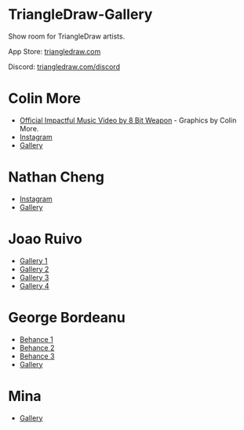 # TriangleDraw-Gallery

Show room for TriangleDraw artists.

App Store: [triangledraw.com](http://www.triangledraw.com/)

Discord: [triangledraw.com/discord](http://www.triangledraw.com/discord)

# Colin More

 - [Official Impactful Music Video by 8 Bit Weapon](https://www.youtube.com/watch?v=DifDDtEEqsA) - Graphics by Colin More.
 - [Instagram](https://www.instagram.com/col_inks/)
 - [Gallery](http://www.triangledraw.com/blog/2019/07/15/colinmore)

# Nathan Cheng

 - [Instagram](https://www.instagram.com/puremilkz/)
 - [Gallery](http://www.triangledraw.com/blog/2023/01/22/puremilkz)

# Joao Ruivo

 - [Gallery 1](http://www.triangledraw.com/blog/2014/04/23/jruivo)
 - [Gallery 2](http://www.triangledraw.com/blog/2014/05/15/jruivo2)
 - [Gallery 3](http://www.triangledraw.com/blog/2014/07/13/jruivo3)
 - [Gallery 4](http://www.triangledraw.com/blog/2014/10/14/jruivo4)

# George Bordeanu

 - [Behance 1](https://www.behance.net/gallery/18319119/Triangle-Draw-5)
 - [Behance 2](https://www.behance.net/gallery/20524873/Triangle-Draw-6)
 - [Behance 3](https://www.behance.net/gallery/54127821/Isometric-Triangle-Drawing)
 - [Gallery](http://www.triangledraw.com/blog/2014/06/28/gbordeanu)

# Mina

 - [Gallery](http://www.triangledraw.com/blog/2019/07/19/mina)

